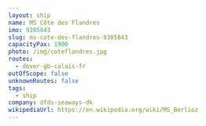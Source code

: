 ```yaml
---
layout: ship
name: MS Côte des Flandres
imo: 9305843
slug: ms-cote-des-flandres-9305843
capacityPax: 1900
photo: /img/coteflandres.jpg
routes:
  - dover-gb-calais-fr
outOfScope: false
unknownRoutes: false
tags:
  - ship
company: dfds-seaways-dk
wikipediaUrl: https://en.wikipedia.org/wiki/MS_Berlioz
---
```

